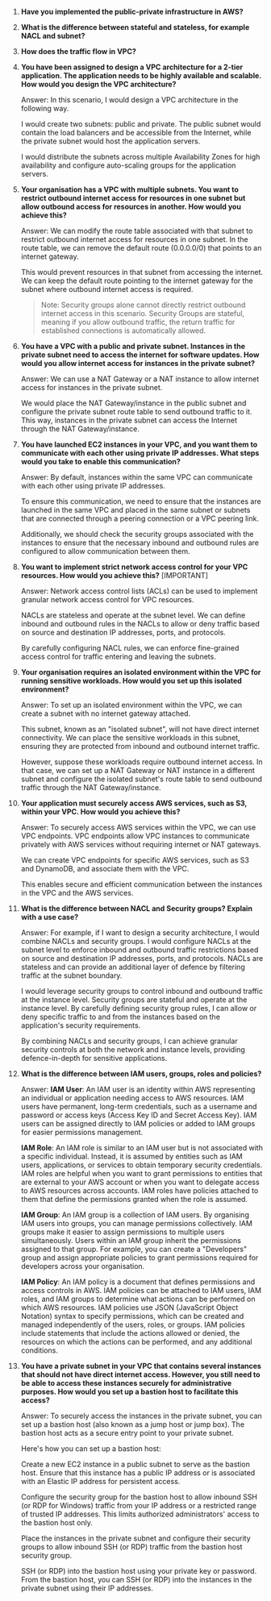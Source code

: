 1. **Have you implemented the public-private infrastructure in AWS?**
2. **What is the difference between stateful and stateless, for example NACL and subnet?**
3. **How does the traffic flow in VPC?**
4. **You have been assigned to design a VPC architecture for a 2-tier application. The application needs to be highly available and scalable. How would you design the VPC architecture?**

    Answer: In this scenario, I would design a VPC architecture in the following way.

    I would create two subnets: public and private. The public subnet would contain the load balancers and be accessible from the Internet, while the private subnet would host the application servers. 

    I would distribute the subnets across multiple Availability Zones for high availability and configure auto-scaling groups for the application servers.

5. **Your organisation has a VPC with multiple subnets. You want to restrict outbound internet access for resources in one subnet but allow outbound access for resources in another. How would you achieve this?**

    Answer: We can modify the route table associated with that subnet to restrict outbound internet access for resources in one subnet. In the route table, we can remove the default route (0.0.0.0/0) that points to an internet gateway. 

    This would prevent resources in that subnet from accessing the internet. We can keep the default route pointing to the internet gateway for the subnet where outbound internet access is required.

    > Note: Security groups alone cannot directly restrict outbound internet access in this scenario. Security Groups are stateful, meaning if you allow outbound traffic, the return traffic for established connections is automatically allowed.

6. **You have a VPC with a public and private subnet. Instances in the private subnet need to access the internet for software updates. How would you allow internet access for instances in the private subnet?**

    Answer: We can use a NAT Gateway or a NAT instance to allow internet access for instances in the private subnet. 

    We would place the NAT Gateway/instance in the public subnet and configure the private subnet route table to send outbound traffic to it. This way, instances in the private subnet can access the Internet through the NAT Gateway/instance.

7. **You have launched EC2 instances in your VPC, and you want them to communicate with each other using private IP addresses. What steps would you take to enable this communication?**

    Answer: By default, instances within the same VPC can communicate with each other using private IP addresses. 

    To ensure this communication, we need to ensure that the instances are launched in the same VPC and placed in the same subnet or subnets that are connected through a peering connection or a VPC peering link. 

    Additionally, we should check the security groups associated with the instances to ensure that the necessary inbound and outbound rules are configured to allow communication between them.

8. **You want to implement strict network access control for your VPC resources. How would you achieve this?** [IMPORTANT]

    Answer: Network access control lists (ACLs) can be used to implement granular network access control for VPC resources. 

    NACLs are stateless and operate at the subnet level. We can define inbound and outbound rules in the NACLs to allow or deny traffic based on source and destination IP addresses, ports, and protocols. 

    By carefully configuring NACL rules, we can enforce fine-grained access control for traffic entering and leaving the subnets.

9. **Your organisation requires an isolated environment within the VPC for running sensitive workloads. How would you set up this isolated environment?**

    Answer: To set up an isolated environment within the VPC, we can create a subnet with no internet gateway attached. 

    This subnet, known as an "isolated subnet", will not have direct internet connectivity. We can place the sensitive workloads in this subnet, ensuring they are protected from inbound and outbound internet traffic. 

    However, suppose these workloads require outbound internet access. In that case, we can set up a NAT Gateway or NAT instance in a different subnet and configure the isolated subnet's route table to send outbound traffic through the NAT Gateway/instance.

10. **Your application must securely access AWS services, such as S3, within your VPC. How would you achieve this?**

    Answer: To securely access AWS services within the VPC, we can use VPC endpoints. VPC endpoints allow VPC instances to communicate privately with AWS services without requiring internet or NAT gateways. 

    We can create VPC endpoints for specific AWS services, such as S3 and DynamoDB, and associate them with the VPC. 

    This enables secure and efficient communication between the instances in the VPC and the AWS services.

11. **What is the difference between NACL and Security groups? Explain with a use case?**

    Answer: For example, if I want to design a security architecture, I would combine NACLs and security groups. I would configure NACLs at the subnet level to enforce inbound and outbound traffic restrictions based on source and destination IP addresses, ports, and protocols. NACLs are stateless and can provide an additional layer of defence by filtering traffic at the subnet boundary.

    I would leverage security groups to control inbound and outbound traffic at the instance level. Security groups are stateful and operate at the instance level. By carefully defining security group rules, I can allow or deny specific traffic to and from the instances based on the application's security requirements.

    By combining NACLs and security groups, I can achieve granular security controls at both the network and instance levels, providing defence-in-depth for sensitive applications.

12. **What is the difference between IAM users, groups, roles and policies?**

    Answer: **IAM User**: An IAM user is an identity within AWS representing an individual or application needing access to AWS resources. IAM users have permanent, long-term credentials, such as a username and password or access keys (Access Key ID and Secret Access Key). IAM users can be assigned directly to IAM policies or added to IAM groups for easier permissions management.
   
    **IAM Role**: An IAM role is similar to an IAM user but is not associated with a specific individual. Instead, it is assumed by entities such as IAM users, applications, or services to obtain temporary security credentials. IAM roles are helpful when you want to grant permissions to entities that are external to your AWS account or when you want to delegate access to AWS resources across accounts. IAM roles have policies attached to them that define the permissions granted when the role is assumed.

    **IAM Group**: An IAM group is a collection of IAM users. By organising IAM users into groups, you can manage permissions collectively. IAM groups make it easier to assign permissions to multiple users simultaneously. Users within an IAM group inherit the permissions assigned to that group. For example, you can create a "Developers" group and assign appropriate policies to grant permissions required for developers across your organisation.
   
    **IAM Policy**: An IAM policy is a document that defines permissions and access controls in AWS. IAM policies can be attached to IAM users, IAM roles, and IAM groups to determine what actions can be performed on which AWS resources. IAM policies use JSON (JavaScript Object Notation) syntax to specify permissions, which can be created and managed independently of the users, roles, or groups. IAM policies include statements that include the actions allowed or denied, the resources on which the actions can be performed, and any additional conditions.

13. **You have a private subnet in your VPC that contains several instances that should not have direct internet access. However, you still need to be able to access these instances securely for administrative purposes. How would you set up a bastion host to facilitate this access?**

    Answer: To securely access the instances in the private subnet, you can set up a bastion host (also known as a jump host or jump box). The bastion host acts as a secure entry point to your private subnet. 

    Here's how you can set up a bastion host:

    Create a new EC2 instance in a public subnet to serve as the bastion host. Ensure that this instance has a public IP address or is associated with an Elastic IP address for persistent access.
        
    Configure the security group for the bastion host to allow inbound SSH (or RDP for Windows) traffic from your IP address or a restricted range of trusted IP addresses. This limits authorized administrators' access to the bastion host only.

    Place the instances in the private subnet and configure their security groups to allow inbound SSH (or RDP) traffic from the bastion host security group.

    SSH (or RDP) into the bastion host using your private key or password. From the bastion host, you can SSH (or RDP) into the instances in the private subnet using their IP addresses.


